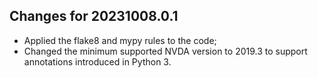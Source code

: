 ## Changes for 20231008.0.1

* Applied the flake8 and mypy rules to the code;
* Changed the minimum supported NVDA version to 2019.3 to support annotations introduced in Python 3.
